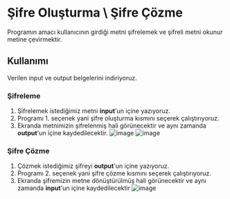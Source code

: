 # Şifre Oluşturma \ Şifre Çözme 
Programın amacı kullanıcının girdiği metni şifrelemek ve şifreli metni okunur metine çevirmektir.
## Kullanımı
Verilen input ve output belgelerini indiriyoruz.

### Şifreleme
1. Şifrelemek istediğimiz metni **input**'un içine yazıyoruz.
2. Programı 1. seçenek yani şifre oluşturma kısmını seçerek çalıştırıyoruz.
3. Ekranda metnimizin şifrelenmiş hali görünecektir ve aynı zamanda **output**'un içine kaydedilecektir.
![image](https://github.com/1230505012/algoritma-odevi/assets/153395450/eabe9dca-36bd-40a7-8a8f-36a9905c71cf)
![image](https://github.com/1230505012/algoritma-odevi/assets/153395450/9aeba7c5-773b-4777-8dd9-e34f0547f49f)

### Şifre Çözme
1. Çözmek istediğimiz şifreyi **output**'un içine yazıyoruz.
2. Programı 2. seçenek yani şifre çözme kısmını seçerek çalıştırıyoruz.
3. Ekranda şifremizin metne dönüştürülmüş hali görünecektir ve aynı zamanda **input**'un içine kaydedilecektir
![image](https://github.com/1230505012/algoritma-odevi/assets/153395450/7243e4cb-5523-4c30-9f8c-f8a9508bdd42)
